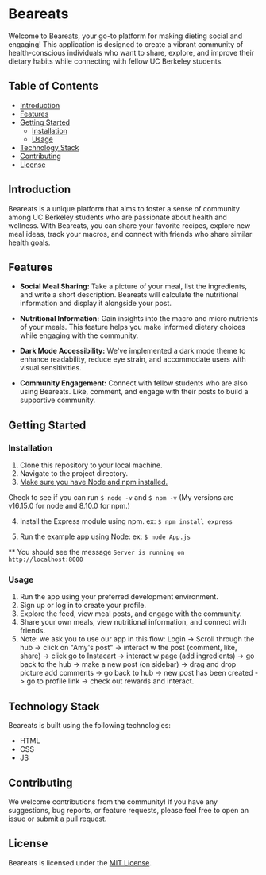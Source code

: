# Beareats

Welcome to Beareats, your go-to platform for making dieting social and engaging! This application is designed to create a vibrant community of health-conscious individuals who want to share, explore, and improve their dietary habits while connecting with fellow UC Berkeley students.

## Table of Contents

- [Introduction](#introduction)
- [Features](#features)
- [Getting Started](#getting-started)
  - [Installation](#installation)
  - [Usage](#usage)
- [Technology Stack](#technology-stack)
- [Contributing](#contributing)
- [License](#license)

## Introduction

Beareats is a unique platform that aims to foster a sense of community among UC Berkeley students who are passionate about health and wellness. With Beareats, you can share your favorite recipes, explore new meal ideas, track your macros, and connect with friends who share similar health goals.

## Features

- **Social Meal Sharing:** Take a picture of your meal, list the ingredients, and write a short description. Beareats will calculate the nutritional information and display it alongside your post.

- **Nutritional Information:** Gain insights into the macro and micro nutrients of your meals. This feature helps you make informed dietary choices while engaging with the community.

- **Dark Mode Accessibility:** We've implemented a dark mode theme to enhance readability, reduce eye strain, and accommodate users with visual sensitivities.

- **Community Engagement:** Connect with fellow students who are also using Beareats. Like, comment, and engage with their posts to build a supportive community.

## Getting Started

### Installation

1. Clone this repository to your local machine.
2. Navigate to the project directory.
3. [Make sure you have Node and npm installed.](https://docs.npmjs.com/downloading-and-installing-node-js-and-npm) 

Check to see if you can run  ``$ node -v`` and ``$ npm -v`` (My versions are v16.15.0 for node and 8.10.0 for npm.)

4. Install the Express module using npm. 
ex: ``$ npm install express``

6. Run the example app using Node:
ex: ``$ node App.js``

** You should see the message ``Server is running on http://localhost:8000``

### Usage

1. Run the app using your preferred development environment.
2. Sign up or log in to create your profile.
3. Explore the feed, view meal posts, and engage with the community.
4. Share your own meals, view nutritional information, and connect with friends.
5. Note: we ask you to use our app in this flow: Login -> Scroll through the hub -> click on "Amy's post" -> interact w the post (comment, like, share) -> click go to Instacart -> interact w page (add ingredients) -> go back to the hub -> make a new post (on sidebar) -> drag and drop picture add comments -> go back to hub -> new post has been created -> go to profile link -> check out rewards and interact.


## Technology Stack

Beareats is built using the following technologies:

- HTML
- CSS
- JS

## Contributing

We welcome contributions from the community! If you have any suggestions, bug reports, or feature requests, please feel free to open an issue or submit a pull request.

## License

Beareats is licensed under the [MIT License](LICENSE).
